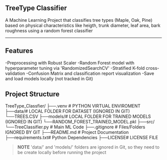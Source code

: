 ## TreeType Classifier
A Machine Learning Project that classifies tree types (Maple, Oak, Pine) based on physical characteristics like heigth, trunk diameter, leaf area, bark roughness using a random forest classifier

----

## Features 
-Preprocessing with Robust Scaler 
-Random Forest model with hyperparameter tuning via 'RandomizedSearchCV'
-Stratified K-fold cross-validation
-Confusion Matrix and classification report visualization
-Save and load models locally (not tracked in Git)

## Project Structure
TreeType_Classfier/
├──.venv # PYTHON VIRTUAL ENVIROMENT
├──data/# LOCAL FOLDER FOR DATASET (IGNORED IN GIT)
 └──TREES.CSV
├──models/# LOCAL FOLDER FOR TRAINED MODELS (IGNORED IN GIT)
  └──RANDOM_FOREST_TRAINED_MODEL.pkl
├──src/
    └──TreeClassifier.py # Main ML Code
├──.gitignore # Files/Folders IGNORED BY GIT
├──README.md # Project Documentation
├──requirements.txt# Python Dependencies
├──LICENSE# LICENSE FILE

> **NOTE** 'data/' and 'models/' folders are ignored in Git, so they need to be create locally before running the project 
